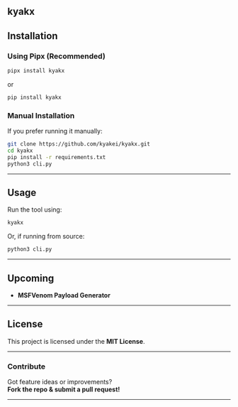 ## **kyakx**

## **Installation**
### **Using Pipx (Recommended)**
```sh
pipx install kyakx
```
or

```sh
pip install kyakx
```

### **Manual Installation**
If you prefer running it manually:  
```sh
git clone https://github.com/kyakei/kyakx.git
cd kyakx
pip install -r requirements.txt
python3 cli.py
```
---
## **Usage**
Run the tool using:  
```sh
kyakx
```
Or, if running from source:  
```sh
python3 cli.py
```

---

## **Upcoming**
- **MSFVenom Payload Generator**

---

## **License**
This project is licensed under the **MIT License**.

---

### **Contribute**
Got feature ideas or improvements?  
**Fork the repo & submit a pull request!**

---
